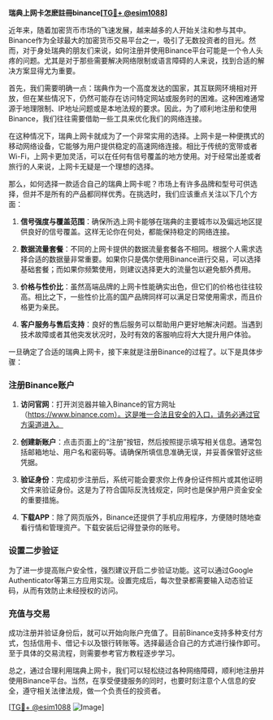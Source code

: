 **瑞典上网卡怎麽註冊binance[[TG💪+ @esim1088](https://t.me/s/esim1088)]**

近年来，随着加密货币市场的飞速发展，越来越多的人开始关注和参与其中。Binance作为全球最大的加密货币交易平台之一，吸引了无数投资者的目光。然而，对于身处瑞典的朋友们来说，如何注册并使用Binance平台可能是一个令人头疼的问题。尤其是对于那些需要解决网络限制或语言障碍的人来说，找到合适的解决方案显得尤为重要。

首先，我们需要明确一点：瑞典作为一个高度发达的国家，其互联网环境相对开放，但在某些情况下，仍然可能存在访问特定网站或服务时的困难。这种困难通常源于地理限制、IP地址问题或是本地法规的要求。因此，为了顺利地注册和使用Binance，我们往往需要借助一些工具来优化我们的网络连接。

在这种情况下，瑞典上网卡就成为了一个非常实用的选择。上网卡是一种便携式的移动网络设备，它能够为用户提供稳定的高速网络连接。相比于传统的宽带或者Wi-Fi，上网卡更加灵活，可以在任何有信号覆盖的地方使用。对于经常出差或者旅行的人来说，上网卡无疑是一个理想的选择。

那么，如何选择一款适合自己的瑞典上网卡呢？市场上有许多品牌和型号可供选择，但并不是所有的产品都同样优秀。在挑选时，我们应该重点关注以下几个方面：

1. **信号强度与覆盖范围**：确保所选上网卡能够在瑞典的主要城市以及偏远地区提供良好的信号覆盖。这样无论你在何处，都能保持稳定的网络连接。
   
2. **数据流量套餐**：不同的上网卡提供的数据流量套餐各不相同。根据个人需求选择合适的数据量非常重要。如果你只是偶尔使用Binance进行交易，可以选择基础套餐；而如果你频繁使用，则建议选择更大的流量包以避免额外费用。

3. **价格与性价比**：虽然高端品牌的上网卡性能确实出色，但它们的价格也往往较高。相比之下，一些性价比高的国产品牌同样可以满足日常使用需求，而且价格更为亲民。

4. **客户服务与售后支持**：良好的售后服务可以帮助用户更好地解决问题。当遇到技术故障或者其他突发状况时，及时有效的客服响应将大大提升用户体验。

一旦确定了合适的瑞典上网卡，接下来就是注册Binance的过程了。以下是具体步骤：

### 注册Binance账户

1. **访问官网**：打开浏览器并输入Binance的官方网址（https://www.binance.com）。这是唯一合法且安全的入口，请务必通过官方渠道进入。

2. **创建新账户**：点击页面上的“注册”按钮，然后按照提示填写相关信息。通常包括邮箱地址、用户名和密码等。请确保所填信息准确无误，并妥善保管好这些凭据。

3. **验证身份**：完成初步注册后，系统可能会要求你上传身份证件照片或其他证明文件来验证身份。这是为了符合国际反洗钱规定，同时也是保护用户资金安全的重要措施。

4. **下载APP**：除了网页版外，Binance还提供了手机应用程序，方便随时随地查看行情和管理资产。下载安装后记得登录你的账号。

### 设置二步验证

为了进一步提高账户安全性，强烈建议开启二步验证功能。这可以通过Google Authenticator等第三方应用实现。设置完成后，每次登录都需要输入动态验证码，从而有效防止未经授权的访问。

### 充值与交易

成功注册并验证身份后，就可以开始向账户充值了。目前Binance支持多种支付方式，包括信用卡、借记卡以及银行转账等。选择最适合自己的方式进行操作即可。至于具体的交易流程，则需要参考官方教程逐步学习。

总之，通过合理利用瑞典上网卡，我们可以轻松绕过各种网络障碍，顺利地注册并使用Binance平台。当然，在享受便捷服务的同时，也要时刻注意个人信息的安全，遵守相关法律法规，做一个负责任的投资者。

[[TG💪+ @esim1088](https://t.me/s/esim1088) ![Image](https://i.postimg.cc/4NQfJmqS/Snipaste-2025-05-13-00-14-12.png)]